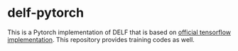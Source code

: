 # delf-pytorch

This is a Pytorch implementation of DELF that is based on [official tensorflow implementation](https://github.com/tensorflow/models/tree/master/research/delf). This repository provides training codes as well. 
